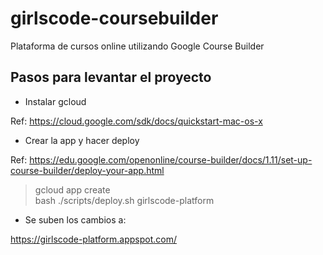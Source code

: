 # girlscode-coursebuilder
Plataforma de cursos online utilizando Google Course Builder

Pasos para levantar el proyecto
-------------------------------

 - Instalar gcloud

Ref: https://cloud.google.com/sdk/docs/quickstart-mac-os-x

 - Crear la app y hacer deploy

Ref: https://edu.google.com/openonline/course-builder/docs/1.11/set-up-course-builder/deploy-your-app.html

> gcloud app create  
> bash ./scripts/deploy.sh girlscode-platform

 - Se suben los cambios a:

https://girlscode-platform.appspot.com/




























































































































































































































































































































































































































































































































































































































































































































































